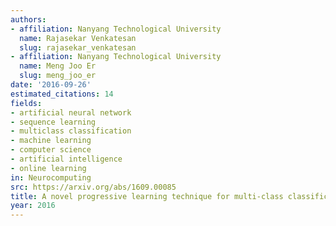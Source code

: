 ```yaml
---
authors:
- affiliation: Nanyang Technological University
  name: Rajasekar Venkatesan
  slug: rajasekar_venkatesan
- affiliation: Nanyang Technological University
  name: Meng Joo Er
  slug: meng_joo_er
date: '2016-09-26'
estimated_citations: 14
fields:
- artificial neural network
- sequence learning
- multiclass classification
- machine learning
- computer science
- artificial intelligence
- online learning
in: Neurocomputing
src: https://arxiv.org/abs/1609.00085
title: A novel progressive learning technique for multi-class classification
year: 2016
---
```

